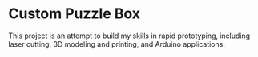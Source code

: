 # Custom Puzzle Box

This project is an attempt to build my skills in rapid prototyping, including laser cutting, 3D modeling and printing, and Arduino applications.

